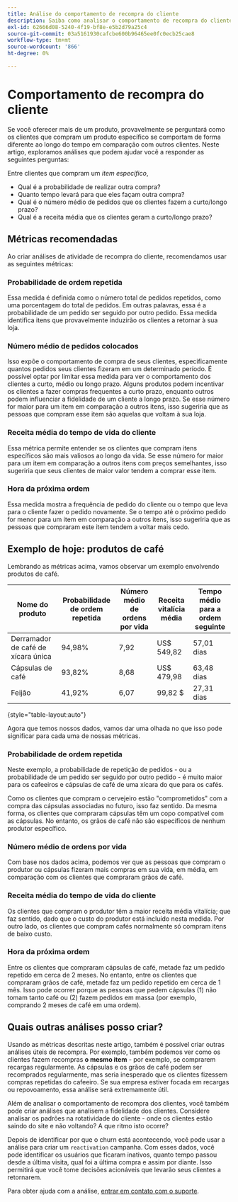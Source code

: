 ```yaml
---
title: Análise do comportamento de recompra do cliente
description: Saiba como analisar o comportamento de recompra do cliente.
exl-id: 62666d08-5240-4f19-bf8e-e5b2d79a25c4
source-git-commit: 03a5161930cafcbe600b96465ee0fc0ecb25cae8
workflow-type: tm+mt
source-wordcount: '866'
ht-degree: 0%

---
```


# Comportamento de recompra do cliente

Se você oferecer mais de um produto, provavelmente se perguntará como os clientes que compram um produto específico se comportam de forma diferente ao longo do tempo em comparação com outros clientes. Neste artigo, exploramos análises que podem ajudar você a responder as seguintes perguntas:

Entre clientes que compram um *item específico*,

* Qual é a probabilidade de realizar outra compra?
* Quanto tempo levará para que eles façam outra compra?
* Qual é o número médio de pedidos que os clientes fazem a curto/longo prazo?
* Qual é a receita média que os clientes geram a curto/longo prazo?

## Métricas recomendadas

Ao criar análises de atividade de recompra do cliente, recomendamos usar as seguintes métricas:

### Probabilidade de ordem repetida

Essa medida é definida como o número total de pedidos repetidos, como uma porcentagem do total de pedidos. Em outras palavras, essa é a probabilidade de um pedido ser seguido por outro pedido. Essa medida identifica itens que provavelmente induzirão os clientes a retornar à sua loja.

### Número médio de pedidos colocados

Isso expõe o comportamento de compra de seus clientes, especificamente quantos pedidos seus clientes fizeram em um determinado período. É possível optar por limitar essa medida para ver o comportamento dos clientes a curto, médio ou longo prazo. Alguns produtos podem incentivar os clientes a fazer compras frequentes a curto prazo, enquanto outros podem influenciar a fidelidade de um cliente a longo prazo. Se esse número for maior para um item em comparação a outros itens, isso sugeriria que as pessoas que compram esse item são aquelas que voltam à sua loja.

### Receita média do tempo de vida do cliente

Essa métrica permite entender se os clientes que compram itens específicos são mais valiosos ao longo da vida. Se esse número for maior para um item em comparação a outros itens com preços semelhantes, isso sugeriria que seus clientes de maior valor tendem a comprar esse item.

### Hora da próxima ordem

Essa medida mostra a frequência de pedido do cliente ou o tempo que leva para o cliente fazer o pedido novamente. Se o tempo até o próximo pedido for menor para um item em comparação a outros itens, isso sugeriria que as pessoas que compraram este item tendem a voltar mais cedo.

## Exemplo de hoje: produtos de café

Lembrando as métricas acima, vamos observar um exemplo envolvendo produtos de café.

| **Nome do produto** | **Probabilidade de ordem repetida** | **Número médio de ordens por vida** | **Receita vitalícia média** | **Tempo médio para a ordem seguinte** |
|-----|-----|-----|-----|-----|
| Derramador de café de xícara única | 94,98% | 7,92 | US$ 549,82 | 57,01 dias |
| Cápsulas de café | 93,82% | 8,68 | US$ 479,98 | 63,48 dias |
| Feijão | 41,92% | 6,07 | 99,82 $ | 27,31 dias |

{style=&quot;table-layout:auto&quot;}

Agora que temos nossos dados, vamos dar uma olhada no que isso pode significar para cada uma de nossas métricas.

### Probabilidade de ordem repetida

Neste exemplo, a probabilidade de repetição de pedidos - ou a probabilidade de um pedido ser seguido por outro pedido - é muito maior para os cafeeiros e cápsulas de café de uma xícara do que para os cafés.

Como os clientes que compram o cervejeiro estão &quot;comprometidos&quot; com a compra das cápsulas associadas no futuro, isso faz sentido. Da mesma forma, os clientes que compraram cápsulas têm um copo compatível com as cápsulas. No entanto, os grãos de café não são específicos de nenhum produtor específico.

### Número médio de ordens por vida

Com base nos dados acima, podemos ver que as pessoas que compram o produtor ou cápsulas fizeram mais compras em sua vida, em média, em comparação com os clientes que compraram grãos de café.

### Receita média do tempo de vida do cliente

Os clientes que compram o produtor têm a maior receita média vitalícia; que faz sentido, dado que o custo do produtor está incluído nesta medida. Por outro lado, os clientes que compram cafés normalmente só compram itens de baixo custo.

### Hora da próxima ordem

Entre os clientes que compraram cápsulas de café, metade faz um pedido repetido em cerca de 2 meses. No entanto, entre os clientes que compraram grãos de café, metade faz um pedido repetido em cerca de 1 mês. Isso pode ocorrer porque as pessoas que pedem cápsulas (1) não tomam tanto café ou (2) fazem pedidos em massa (por exemplo, comprando 2 meses de café em uma ordem).

## Quais outras análises posso criar?

Usando as métricas descritas neste artigo, também é possível criar outras análises úteis de recompra. Por exemplo, também podemos ver como os clientes fazem recompras **o mesmo item** - por exemplo, se comprarem recargas regularmente. As cápsulas e os grãos de café podem ser recomprados regularmente, mas seria inesperado que os clientes fizessem compras repetidas do cafeeiro. Se sua empresa estiver focada em recargas ou repovoamento, essa análise será extremamente útil.

Além de analisar o comportamento de recompra dos clientes, você também pode criar análises que analisem a fidelidade dos clientes. Considere analisar os padrões na rotatividade do cliente - onde os clientes estão saindo do site e não voltando? A que ritmo isto ocorre?

Depois de identificar por que o churn está acontecendo, você pode usar a análise para criar um `reactivation` campanha. Com esses dados, você pode identificar os usuários que ficaram inativos, quanto tempo passou desde a última visita, qual foi a última compra e assim por diante. Isso permitirá que você tome decisões acionáveis que levarão seus clientes a retornarem.

Para obter ajuda com a análise, [entrar em contato com o suporte](../../guide-overview.md).
